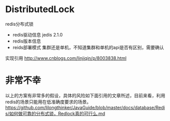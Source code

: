 DistributedLock
===============

redis分布式锁

* redis驱动信息 jedis 2.1.0
* redis版本信息 
* reids部署模式 集群还是单机，不知道集群和单机的api是否有区别，需要确认

实现引用 http://www.cnblogs.com/linjiqin/p/8003838.html

# 非常不幸
以上的方案有非常多的假设，具体的风险如下面引用的文章所述，目前来看，利用redis的场景只能用在低准确度要求的场景。
https://github.com/lilongthinker/JavaGuide/blob/master/docs/database/Redis/如何做可靠的分布式锁，Redlock真的可行么.md
